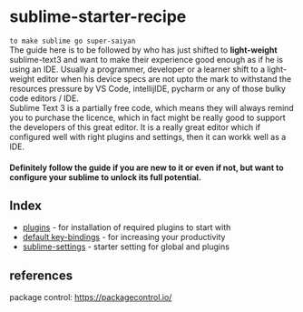 # sublime-starter-recipe
`to make sublime go super-saiyan`<br>
The guide here is to be followed by who has just shifted to **light-weight** sublime-text3 and want to make their experience good enough as if he is using an IDE. Usually a programmer, developer or a learner shift to a light-weight editor when his device specs are not upto the mark to withstand the resources pressure by VS Code, intellijIDE, pycharm or any of those bulky code editors / IDE.<br>
Sublime Text 3 is a partially free code, which means they will always remind you to purchase the licence, which in fact might be really good to support the developers of this great editor. It is a really great editor which if configured well with right plugins and settings, then it can workk well as a IDE.<br>

#### Definitely follow the guide if you are new to it or even if not, but want to configure your sublime to unlock its full potential.

## Index
- [plugins](./Plugins.md) - for installation of required plugins to start with
- [default key-bindings](./KeyBindings.md) - for increasing your productivity
- [sublime-settings](./settings.md) - starter setting for global and plugins

## references
package control: https://packagecontrol.io/
